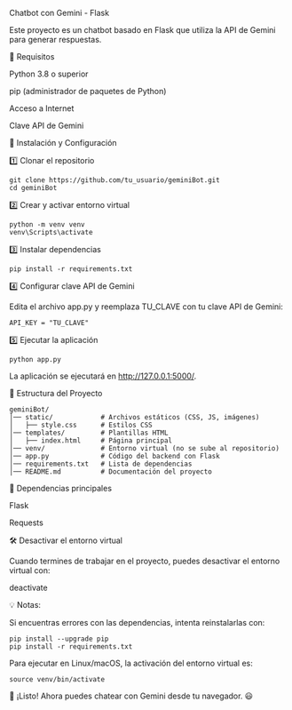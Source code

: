 Chatbot con Gemini - Flask

Este proyecto es un chatbot basado en Flask que utiliza la API de Gemini para generar respuestas.

📌 Requisitos

Python 3.8 o superior

pip (administrador de paquetes de Python)

Acceso a Internet

Clave API de Gemini

🚀 Instalación y Configuración

1️⃣ Clonar el repositorio

```
git clone https://github.com/tu_usuario/geminiBot.git
cd geminiBot
```

2️⃣ Crear y activar entorno virtual

```
python -m venv venv
venv\Scripts\activate
```

3️⃣ Instalar dependencias

```
pip install -r requirements.txt
```

4️⃣ Configurar clave API de Gemini

Edita el archivo app.py y reemplaza TU_CLAVE con tu clave API de Gemini:

```
API_KEY = "TU_CLAVE"
```

5️⃣ Ejecutar la aplicación

```
python app.py
```

La aplicación se ejecutará en http://127.0.0.1:5000/.

📂 Estructura del Proyecto

```
geminiBot/
│── static/            # Archivos estáticos (CSS, JS, imágenes)
│   ├── style.css      # Estilos CSS
│── templates/         # Plantillas HTML
│   ├── index.html     # Página principal
│── venv/              # Entorno virtual (no se sube al repositorio)
│── app.py             # Código del backend con Flask
│── requirements.txt   # Lista de dependencias
│── README.md          # Documentación del proyecto
```

📌 Dependencias principales

Flask

Requests

🛠 Desactivar el entorno virtual

Cuando termines de trabajar en el proyecto, puedes desactivar el entorno virtual con:

deactivate

💡 Notas:

Si encuentras errores con las dependencias, intenta reinstalarlas con:

```
pip install --upgrade pip
pip install -r requirements.txt
```

Para ejecutar en Linux/macOS, la activación del entorno virtual es:

```
source venv/bin/activate
```

🚀 ¡Listo! Ahora puedes chatear con Gemini desde tu navegador. 😃